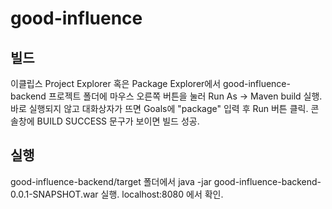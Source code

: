 # good-influence

## 빌드
이클립스 Project Explorer 혹은 Package Explorer에서 good-influence-backend 프로젝트 폴더에 마우스 오른쪽 버튼을 눌러 Run As -> Maven build 실행. 바로 실행되지 않고 대화상자가 뜨면 Goals에 "package" 입력 후 Run 버튼 클릭. 콘솔창에 BUILD SUCCESS 문구가 보이면 빌드 성공.

## 실행
good-influence-backend/target 폴더에서 java -jar good-influence-backend-0.0.1-SNAPSHOT.war 실행. localhost:8080 에서 확인.
